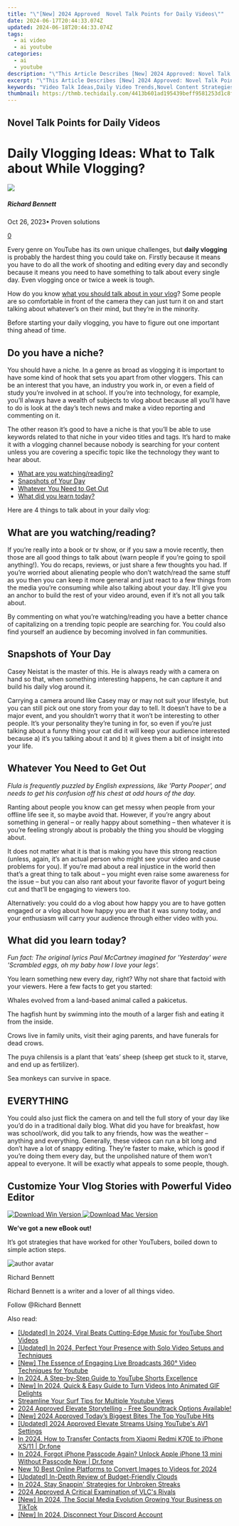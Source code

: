 ```yaml
---
title: "\"[New] 2024 Approved  Novel Talk Points for Daily Videos\""
date: 2024-06-17T20:44:33.074Z
updated: 2024-06-18T20:44:33.074Z
tags:
  - ai video
  - ai youtube
categories:
  - ai
  - youtube
description: "\"This Article Describes [New] 2024 Approved: Novel Talk Points for Daily Videos\""
excerpt: "\"This Article Describes [New] 2024 Approved: Novel Talk Points for Daily Videos\""
keywords: "Video Talk Ideas,Daily Video Trends,Novel Content Strategies,Engaging Video Topics,Innovative Video Insights,Fresh Video Concepts,Unique Video Discussions"
thumbnail: https://thmb.techidaily.com/4413b601ad195439beff9581253d1c8f619535fc721b43b4dca709d022c56e41.jpg
---
```


## Novel Talk Points for Daily Videos

# Daily Vlogging Ideas: What to Talk about While Vlogging?

![](https://images.wondershare.com/filmora/article-images/richard-bennett.jpg)

##### Richard Bennett

 Oct 26, 2023• Proven solutions

[0](#commentsBoxSeoTemplate)

Every genre on YouTube has its own unique challenges, but **daily vlogging** is probably the hardest thing you could take on. Firstly because it means you have to do all the work of shooting and editing every day and secondly because it means you need to have something to talk about every single day. Even vlogging once or twice a week is tough.

How do you know [what you should talk about in your vlog](https://tools.techidaily.com/wondershare/filmora/download/)? Some people are so comfortable in front of the camera they can just turn it on and start talking about whatever’s on their mind, but they’re in the minority.

Before starting your daily vlogging, you have to figure out one important thing ahead of time.

## Do you have a niche?

  You should have a niche. In a genre as broad as vlogging it is important to have some kind of hook that sets you apart from other vloggers. This can be an interest that you have, an industry you work in, or even a field of study you’re involved in at school. If you’re into technology, for example, you’ll always have a wealth of subjects to vlog about because all you’ll have to do is look at the day’s tech news and make a video reporting and commenting on it.

The other reason it’s good to have a niche is that you’ll be able to use keywords related to that niche in your video titles and tags. It’s hard to make it with a vlogging channel because nobody is searching for your content unless you are covering a specific topic like the technology they want to hear about.

* [What are you watching/reading?](#watching)
* [Snapshots of Your Day](#snapshots)
* [Whatever You Need to Get Out](#get-out)
* [What did you learn today?](#learn)

Here are 4 things to talk about in your daily vlog:

## What are you watching/reading?

 If you’re really into a book or tv show, or if you saw a movie recently, then those are all good things to talk about (warn people if you’re going to spoil anything!). You do recaps, reviews, or just share a few thoughts you had. If you’re worried about alienating people who don’t watch/read the same stuff as you then you can keep it more general and just react to a few things from the media you’re consuming while also talking about your day. It’ll give you an anchor to build the rest of your video around, even if it’s not all you talk about.

By commenting on what you’re watching/reading you have a better chance of capitalizing on a trending topic people are searching for. You could also find yourself an audience by becoming involved in fan communities.

## Snapshots of Your Day

 Casey Neistat is the master of this. He is always ready with a camera on hand so that, when something interesting happens, he can capture it and build his daily vlog around it.

Carrying a camera around like Casey may or may not suit your lifestyle, but you can still pick out one story from your day to tell. It doesn’t have to be a major event, and you shouldn’t worry that it won’t be interesting to other people. It’s your personality they’re tuning in for, so even if you’re just talking about a funny thing your cat did it will keep your audience interested because a) it’s you talking about it and b) it gives them a bit of insight into your life.

## Whatever You Need to Get Out

_Flula is frequently puzzled by English expressions, like 'Party Pooper', and needs to get his confusion off his chest at odd hours of the day._

 Ranting about people you know can get messy when people from your offline life see it, so maybe avoid that. However, if you’re angry about something in general – or really happy about something – then whatever it is you’re feeling strongly about is probably the thing you should be vlogging about.

It does not matter what it is that is making you have this strong reaction (unless, again, it’s an actual person who might see your video and cause problems for you). If you’re mad about a real injustice in the world then that’s a great thing to talk about – you might even raise some awareness for the issue – but you can also rant about your favorite flavor of yogurt being cut and that’ll be engaging to viewers too.

Alternatively: you could do a vlog about how happy you are to have gotten engaged or a vlog about how happy you are that it was sunny today, and your enthusiasm will carry your audience through either video with you.

## What did you learn today?

 _Fun fact: The original lyrics Paul McCartney imagined for 'Yesterday' were 'Scrambled eggs, oh my baby how I love your legs'._

 You learn something new every day, right? Why not share that factoid with your viewers. Here a few facts to get you started:

 Whales evolved from a land-based animal called a pakicetus.

The hagfish hunt by swimming into the mouth of a larger fish and eating it from the inside.

Crows live in family units, visit their aging parents, and have funerals for dead crows.

The puya chilensis is a plant that ‘eats’ sheep (sheep get stuck to it, starve, and end up as fertilizer).

Sea monkeys can survive in space.

## EVERYTHING

You could also just flick the camera on and tell the full story of your day like you’d do in a traditional daily blog. What did you have for breakfast, how was school/work, did you talk to any friends, how was the weather – anything and everything. Generally, these videos can run a bit long and don’t have a lot of snappy editing. They’re faster to make, which is good if you’re doing them every day, but the unpolished nature of them won’t appeal to everyone. It will be exactly what appeals to some people, though.

## Customize Your Vlog Stories with Powerful Video Editor

[![Download Win Version](https://images.wondershare.com/filmora/guide/download-btn-win.jpg) ](https://tools.techidaily.com/wondershare/filmora/download/) [![Download Mac Version](https://images.wondershare.com/filmora/guide/download-btn-mac.jpg) ](https://tools.techidaily.com/wondershare/filmora/download/)

**We’ve got a new eBook out!**

It’s got strategies that have worked for other YouTubers, boiled down to simple action steps.

![author avatar](https://images.wondershare.com/filmora/article-images/richard-bennett.jpg)

Richard Bennett

Richard Bennett is a writer and a lover of all things video.

Follow @Richard Bennett


<ins class="adsbygoogle"
     style="display:block"
     data-ad-format="autorelaxed"
     data-ad-client="ca-pub-7571918770474297"
     data-ad-slot="1223367746"></ins>



<ins class="adsbygoogle"
     style="display:block"
     data-ad-client="ca-pub-7571918770474297"
     data-ad-slot="8358498916"
     data-ad-format="auto"
     data-full-width-responsive="true"></ins>

<span class="atpl-alsoreadstyle">Also read:</span>
<div><ul>
<li><a href="https://youtube-lab.techidaily.com/ed-in-2024-viral-beats-cutting-edge-music-for-youtube-short-videos/"><u>[Updated] In 2024, Viral Beats  Cutting-Edge Music for YouTube Short Videos</u></a></li>
<li><a href="https://youtube-lab.techidaily.com/ed-in-2024-perfect-your-presence-with-solo-video-setups-and-techniques/"><u>[Updated] In 2024, Perfect Your Presence with Solo Video Setups and Techniques</u></a></li>
<li><a href="https://youtube-lab.techidaily.com/he-essence-of-engaging-live-broadcasts-360-video-techniques-for-youtube/"><u>[New] The Essence of Engaging Live Broadcasts  360° Video Techniques for Youtube</u></a></li>
<li><a href="https://youtube-lab.techidaily.com/24-a-step-by-step-guide-to-youtube-shorts-excellence/"><u>In 2024, A Step-by-Step Guide to YouTube Shorts Excellence</u></a></li>
<li><a href="https://youtube-lab.techidaily.com/n-2024-quick-and-easy-guide-to-turn-videos-into-animated-gif-delights/"><u>[New] In 2024, Quick & Easy Guide to Turn Videos Into Animated GIF Delights</u></a></li>
<li><a href="https://youtube-lab.techidaily.com/mline-your-surf-tips-for-multiple-youtube-views/"><u>Streamline Your Surf  Tips for Multiple Youtube Views</u></a></li>
<li><a href="https://youtube-lab.techidaily.com/approved-elevate-storytelling-free-soundtrack-options-available/"><u>2024 Approved  Elevate Storytelling - Free Soundtrack Options Available!</u></a></li>
<li><a href="https://youtube-lab.techidaily.com/024-approved-todays-biggest-bites-the-top-youtube-hits/"><u>[New] 2024 Approved  Today’s Biggest Bites  The Top YouTube Hits</u></a></li>
<li><a href="https://facebook-video-share.techidaily.com/updated-2024-approved-elevate-streams-using-youtubes-av1-settings/"><u>[Updated] 2024 Approved  Elevate Streams  Using YouTube's AV1 Settings</u></a></li>
<li><a href="https://android-transfer.techidaily.com/in-2024-how-to-transfer-contacts-from-xiaomi-redmi-k70e-to-iphone-xs11-drfone-by-drfone-transfer-from-android-transfer-from-android/"><u>In 2024, How to Transfer Contacts from Xiaomi Redmi K70E to iPhone XS/11 | Dr.fone</u></a></li>
<li><a href="https://iphone-unlock.techidaily.com/in-2024-forgot-iphone-passcode-again-unlock-apple-iphone-13-mini-without-passcode-now-drfone-by-drfone-ios/"><u>In 2024, Forgot iPhone Passcode Again? Unlock Apple iPhone 13 mini Without Passcode Now | Dr.fone</u></a></li>
<li><a href="https://video-content-creator.techidaily.com/new-10-best-online-platforms-to-convert-images-to-videos-for-2024/"><u>New 10 Best Online Platforms to Convert Images to Videos for 2024</u></a></li>
<li><a href="https://some-techniques.techidaily.com/updated-in-depth-review-of-budget-friendly-clouds/"><u>[Updated] In-Depth Review of Budget-Friendly Clouds</u></a></li>
<li><a href="https://snapchat-videos.techidaily.com/in-2024-stay-snappin-strategies-for-unbroken-streaks/"><u>In 2024, Stay Snappin'  Strategies for Unbroken Streaks</u></a></li>
<li><a href="https://extra-information.techidaily.com/2024-approved-a-critical-examination-of-vlcs-rivals/"><u>2024 Approved  A Critical Examination of VLC's Rivals</u></a></li>
<li><a href="https://tiktok-videos.techidaily.com/new-in-2024-the-social-media-evolution-growing-your-business-on-tiktok/"><u>[New] In 2024, The Social Media Evolution  Growing Your Business on TikTok</u></a></li>
<li><a href="https://discord-videos.techidaily.com/new-in-2024-disconnect-your-discord-account/"><u>[New] In 2024, Disconnect Your Discord Account</u></a></li>
</ul></div>
